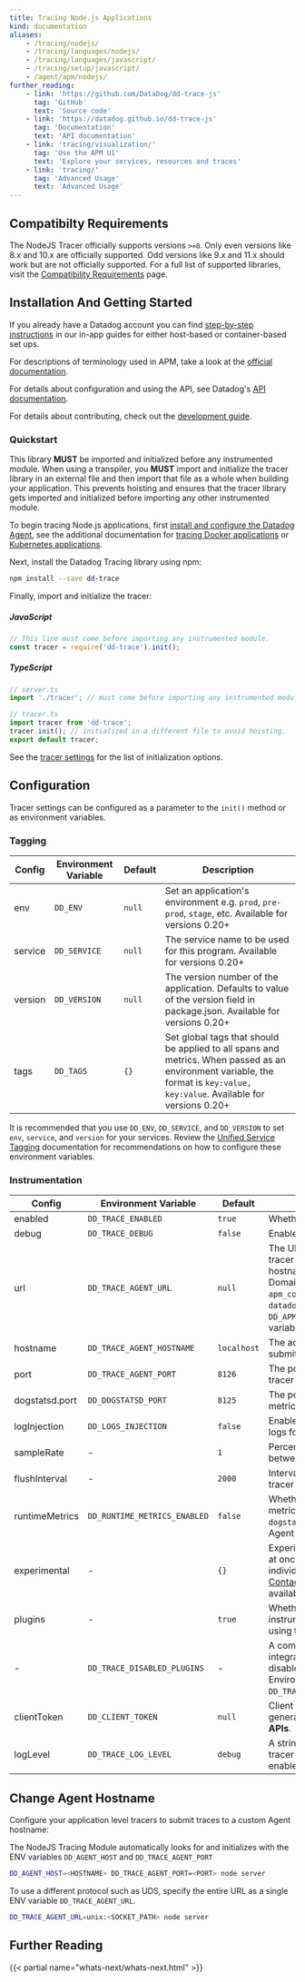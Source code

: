 ```yaml
---
title: Tracing Node.js Applications
kind: documentation
aliases:
    - /tracing/nodejs/
    - /tracing/languages/nodejs/
    - /tracing/languages/javascript/
    - /tracing/setup/javascript/
    - /agent/apm/nodejs/
further_reading:
    - link: 'https://github.com/DataDog/dd-trace-js'
      tag: 'GitHub'
      text: 'Source code'
    - link: 'https://datadog.github.io/dd-trace-js'
      tag: 'Documentation'
      text: 'API documentation'
    - link: 'tracing/visualization/'
      tag: 'Use the APM UI'
      text: 'Explore your services, resources and traces'
    - link: 'tracing/'
      tag: 'Advanced Usage'
      text: 'Advanced Usage'
---
```

## Compatibilty Requirements

The NodeJS Tracer officially supports versions `>=8`. Only even versions like 8.x and 10.x are officially supported. Odd versions like 9.x and 11.x should work but are not officially supported. For a full list of supported libraries, visit the [Compatibility Requirements][1] page.

## Installation And Getting Started

If you already have a Datadog account you can find [step-by-step instructions][2] in our in-app guides for either host-based or container-based set ups.

For descriptions of terminology used in APM, take a look at the [official documentation][3].

For details about configuration and using the API, see Datadog's [API documentation][4].

For details about contributing, check out the [development guide][5].

### Quickstart

<div class="alert alert-warning">
This library <strong>MUST</strong> be imported and initialized before any instrumented module. When using a transpiler, you <strong>MUST</strong> import and initialize the tracer library in an external file and then import that file as a whole when building your application. This prevents hoisting and ensures that the tracer library gets imported and initialized before importing any other instrumented module.
</div>

To begin tracing Node.js applications, first [install and configure the Datadog Agent][6], see the additional documentation for [tracing Docker applications][7] or [Kubernetes applications][8].

Next, install the Datadog Tracing library using npm:

```sh
npm install --save dd-trace
```

Finally, import and initialize the tracer:

##### JavaScript

```js
// This line must come before importing any instrumented module.
const tracer = require('dd-trace').init();
```

##### TypeScript

```typescript
// server.ts
import './tracer'; // must come before importing any instrumented module.

// tracer.ts
import tracer from 'dd-trace';
tracer.init(); // initialized in a different file to avoid hoisting.
export default tracer;
```

See the [tracer settings][9] for the list of initialization options.

## Configuration

Tracer settings can be configured as a parameter to the `init()` method or as environment variables.

### Tagging

| Config         | Environment Variable         | Default     | Description                                                                                                                                                                                                                                                                |
| -------------- | ---------------------------- | ----------- | -------------------------------------------------------------------------------------------------------------------------------------------------------------------------------------------------------------------------------------------------------------------------- |
| env            | `DD_ENV`                     | `null`      | Set an application's environment e.g. `prod`, `pre-prod`, `stage`, etc. Available for versions 0.20+                                                                                                                                                                                                     |
| service        | `DD_SERVICE`            | `null`      | The service name to be used for this program. Available for versions 0.20+                                                                                                                                                                                                                              |
| version        | `DD_VERSION`            | `null`      | The version number of the application. Defaults to value of the version field in package.json. Available for versions 0.20+
| tags           | `DD_TAGS`                    | `{}`        | Set global tags that should be applied to all spans and metrics. When passed as an environment variable, the format is `key:value, key:value`. Available for versions 0.20+                                                                                                                            |

It is recommended that you use `DD_ENV`, `DD_SERVICE`, and `DD_VERSION` to set `env`, `service`, and `version` for your services. Review the [Unified Service Tagging][10] documentation for recommendations on how to configure these environment variables.

### Instrumentation

| Config         | Environment Variable         | Default     | Description                                                                                                                                                                                                                                                                |
| -------------- | ---------------------------- | ----------- | -------------------------------------------------------------------------------------------------------------------------------------------------------------------------------------------------------------------------------------------------------------------------- |
| enabled        | `DD_TRACE_ENABLED`           | `true`      | Whether to enable the tracer.                                                                                                                                                                                                                                              |
| debug          | `DD_TRACE_DEBUG`             | `false`     | Enable debug logging in the tracer.                                                                                                                                                                                                                                        |
| url            | `DD_TRACE_AGENT_URL`         | `null`      | The URL of the Trace Agent that the tracer submits to. Takes priority over hostname and port, if set. Supports Unix Domain Sockets in combination with the `apm_config.receiver_socket` in your `datadog.yaml` file, or the `DD_APM_RECEIVER_SOCKET` environment variable. |
| hostname       | `DD_TRACE_AGENT_HOSTNAME`    | `localhost` | The address of the Agent that the tracer submits to.                                                                                                                                                                                                                       |
| port           | `DD_TRACE_AGENT_PORT`        | `8126`      | The port of the Trace Agent that the tracer submits to.                                                                                                                                                                                                                    |
| dogstatsd.port | `DD_DOGSTATSD_PORT`          | `8125`      | The port of the DogStatsD Agent that metrics are submitted to.                                                                                                                                                                                                             |
| logInjection   | `DD_LOGS_INJECTION`          | `false`     | Enable automatic injection of trace IDs in logs for supported logging libraries.                                                                                                                                                                                           |
| sampleRate     | -                            | `1`         | Percentage of spans to sample as a float between `0` and `1`.                                                                                                                                                                                                              |
| flushInterval  | -                            | `2000`      | Interval (in milliseconds) at which the tracer submits traces to the Agent.                                                                                                                                                                                                |
| runtimeMetrics | `DD_RUNTIME_METRICS_ENABLED` | `false`     | Whether to enable capturing runtime metrics. Port `8125` (or configured with `dogstatsd.port`) must be opened on the Agent for UDP.                                                                                                                                        |
| experimental   | -                            | `{}`        | Experimental features can be enabled all at once using Boolean true or individually using key/value pairs. [Contact support][11] to learn more about the available experimental features.                                                                                   |
| plugins        | -                            | `true`      | Whether or not to enable automatic instrumentation of external libraries using the built-in plugins.                                                                                                                                                                       |
| - | `DD_TRACE_DISABLED_PLUGINS` | - | A comma-separated string of integration names automatically disabled when tracer is initialized. Environment variable only e.g. `DD_TRACE_DISABLED_PLUGINS=express,dns`. |
| clientToken    | `DD_CLIENT_TOKEN`            | `null`      | Client token for browser tracing. Can be generated in Datadog in **Integrations** -> **APIs**.                                                                                                                                                                             |
| logLevel       | `DD_TRACE_LOG_LEVEL`         | `debug`     | A string for the minimum log level for the tracer to use when debug logging is enabled, e.g. `error`, `debug`.                                                                                                                                                             |

## Change Agent Hostname

Configure your application level tracers to submit traces to a custom Agent hostname:

The NodeJS Tracing Module automatically looks for and initializes with the ENV variables `DD_AGENT_HOST` and `DD_TRACE_AGENT_PORT`

```sh
DD_AGENT_HOST=<HOSTNAME> DD_TRACE_AGENT_PORT=<PORT> node server
```

To use a different protocol such as UDS, specify the entire URL as a single ENV variable `DD_TRACE_AGENT_URL`.

```sh
DD_TRACE_AGENT_URL=unix:<SOCKET_PATH> node server
```

## Further Reading

{{< partial name="whats-next/whats-next.html" >}}

[1]: /tracing/compatibility_requirements/nodejs
[2]: https://app.datadoghq.com/apm/install
[3]: /tracing/visualization/
[4]: https://datadog.github.io/dd-trace-js
[5]: https://github.com/DataDog/dd-trace-js/blob/master/README.md#development
[6]: /tracing/send_traces/
[7]: /tracing/setup/docker/
[8]: /agent/kubernetes/apm/
[9]: https://datadog.github.io/dd-trace-js/#tracer-settings
[10]: /getting_started/tagging/unified_service_tagging/
[11]: /help/
